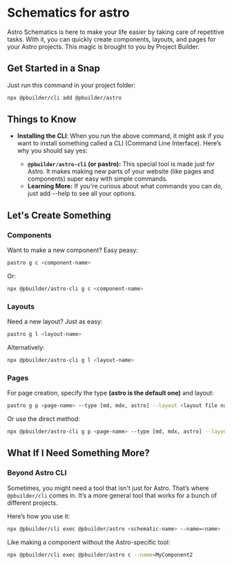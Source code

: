 # Schematics for astro

Astro Schematics is here to make your life easier by taking care of repetitive tasks. With it, you can quickly create components, layouts, and pages for your Astro projects. This magic is brought to you by Project Builder.

## Get Started in a Snap

Just run this command in your project folder:

```sh
npx @pbuilder/cli add @pbuilder/astro
```

## Things to Know

* **Installing the CLI**: When you run the above command, it might ask if you want to install something called a CLI (Command Line Interface). Here’s why you should say yes:

  * **`@pbuilder/astro-cli` (or pastro):** This special tool is made just for Astro. It makes making new parts of your website (like pages and components) super easy with simple commands.
  * **Learning More:** If you're curious about what commands you can do, just add --help to see all your options.

## Let's Create Something

### Components

Want to make a new component? Easy peasy:

```sh
pastro g c <component-name>
```

Or:

```sh
npx @pbuilder/astro-cli g c <component-name>
```

### Layouts

Need a new layout? Just as easy:

```sh
pastro g l <layout-name>
```

Alternatively:

```sh
npx @pbuilder/astro-cli g l <layout-name>
```

### Pages

For page creation, specify the type **(astro is the default one)** and layout:

```sh
pastro g p <page-name> --type [md, mdx, astro] --layout <layout file name>
```

Or use the direct method:

```sh
npx @pbuilder/astro-cli g p <page-name> --type [md, mdx, astro] --layout <layout file name>
```

## What If I Need Something More?

### Beyond Astro CLI

Sometimes, you might need a tool that isn't just for Astro. That’s where `@pbuilder/cli` comes in. It’s a more general tool that works for a bunch of different projects.

Here’s how you use it:

```sh
npx @pbuilder/cli exec @pbuilder/astro <schematic-name> --name=<name> [options]
```

Like making a component without the Astro-specific tool:

```sh
npx @pbuilder/cli exec @pbuilder/astro c --name=MyComponent2
```
